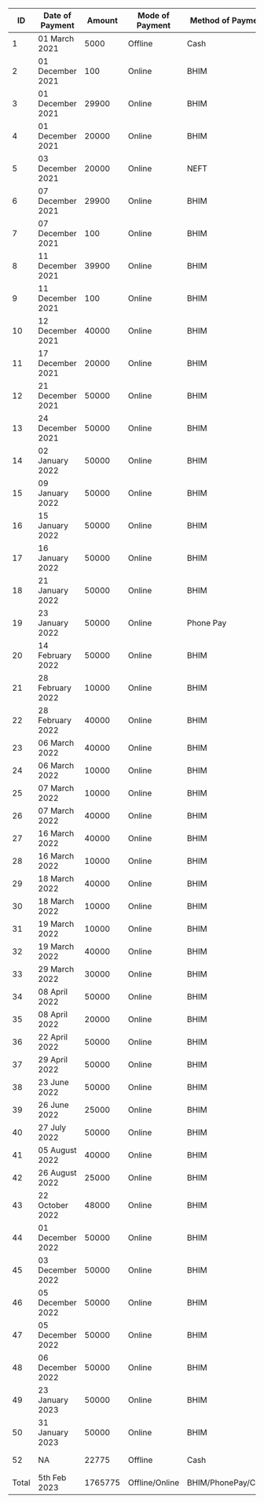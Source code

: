 | ID    | Date of Payment  | Amount  | Mode of Payment | Method of Payment  | Payer            | Payee             |
| ----- | ---------------- | ------- | --------------- | ------------------ | ---------------- | ----------------- |
| 1     | 01 March 2021    | 5000    | Offline         | Cash               | Anup Mahapatra   | Priaybrata Behera |
| 2     | 01 December 2021 | 100     | Online          | BHIM               | Anup Mahapatra   | Priaybrata Behera |
| 3     | 01 December 2021 | 29900   | Online          | BHIM               | Amit Mahapatra   | Priaybrata Behera |
| 4     | 01 December 2021 | 20000   | Online          | BHIM               | Amit Mahapatra   | Priaybrata Behera |
| 5     | 03 December 2021 | 20000   | Online          | NEFT               | Anup Mahapatra   | Priaybrata Behera |
| 6     | 07 December 2021 | 29900   | Online          | BHIM               | Anup Mahapatra   | Priaybrata Behera |
| 7     | 07 December 2021 | 100     | Online          | BHIM               | Anup Mahapatra   | Priaybrata Behera |
| 8     | 11 December 2021 | 39900   | Online          | BHIM               | Anup Mahapatra   | Priaybrata Behera |
| 9     | 11 December 2021 | 100     | Online          | BHIM               | Anup Mahapatra   | Priaybrata Behera |
| 10    | 12 December 2021 | 40000   | Online          | BHIM               | Amit Mahapatra   | Priaybrata Behera |
| 11    | 17 December 2021 | 20000   | Online          | BHIM               | Amit Mahapatra   | Priaybrata Behera |
| 12    | 21 December 2021 | 50000   | Online          | BHIM               | Amit Mahapatra   | Priaybrata Behera |
| 13    | 24 December 2021 | 50000   | Online          | BHIM               | Amit Mahapatra   | Priaybrata Behera |
| 14    | 02 January 2022  | 50000   | Online          | BHIM               | Anup Mahapatra   | Priaybrata Behera |
| 15    | 09 January 2022  | 50000   | Online          | BHIM               | Amit Mahapatra   | Priaybrata Behera |
| 16    | 15 January 2022  | 50000   | Online          | BHIM               | Amit Mahapatra   | Priaybrata Behera |
| 17    | 16 January 2022  | 50000   | Online          | BHIM               | Amit Mahapatra   | Priaybrata Behera |
| 18    | 21 January 2022  | 50000   | Online          | BHIM               | Amit Mahapatra   | Priaybrata Behera |
| 19    | 23 January 2022  | 50000   | Online          | Phone Pay          | Amit Mahapatra   | Priaybrata Behera |
| 20    | 14 February 2022 | 50000   | Online          | BHIM               | Amit Mahapatra   | Priaybrata Behera |
| 21    | 28 February 2022 | 10000   | Online          | BHIM               | Amit Mahapatra   | Priaybrata Behera |
| 22    | 28 February 2022 | 40000   | Online          | BHIM               | Amit Mahapatra   | Priaybrata Behera |
| 23    | 06 March 2022    | 40000   | Online          | BHIM               | Amit Mahapatra   | Priaybrata Behera |
| 24    | 06 March 2022    | 10000   | Online          | BHIM               | Amit Mahapatra   | Priaybrata Behera |
| 25    | 07 March 2022    | 10000   | Online          | BHIM               | Amit Mahapatra   | Priaybrata Behera |
| 26    | 07 March 2022    | 40000   | Online          | BHIM               | Amit Mahapatra   | Priaybrata Behera |
| 27    | 16 March 2022    | 40000   | Online          | BHIM               | Amit Mahapatra   | Priaybrata Behera |
| 28    | 16 March 2022    | 10000   | Online          | BHIM               | Amit Mahapatra   | Priaybrata Behera |
| 29    | 18 March 2022    | 40000   | Online          | BHIM               | Amit Mahapatra   | Priaybrata Behera |
| 30    | 18 March 2022    | 10000   | Online          | BHIM               | Amit Mahapatra   | Priaybrata Behera |
| 31    | 19 March 2022    | 10000   | Online          | BHIM               | Amit Mahapatra   | Priaybrata Behera |
| 32    | 19 March 2022    | 40000   | Online          | BHIM               | Amit Mahapatra   | Priaybrata Behera |
| 33    | 29 March 2022    | 30000   | Online          | BHIM               | Amit Mahapatra   | Priaybrata Behera |
| 34    | 08 April 2022    | 50000   | Online          | BHIM               | Amit Mahapatra   | Priaybrata Behera |
| 35    | 08 April 2022    | 20000   | Online          | BHIM               | Amit Mahapatra   | Priaybrata Behera |
| 36    | 22 April 2022    | 50000   | Online          | BHIM               | Anup Mahapatra   | Priaybrata Behera |
| 37    | 29 April 2022    | 50000   | Online          | BHIM               | Anup Mahapatra   | Priaybrata Behera |
| 38    | 23 June 2022     | 50000   | Online          | BHIM               | Anup Mahapatra   | Priaybrata Behera |
| 39    | 26 June 2022     | 25000   | Online          | BHIM               | Anup Mahapatra   | Priaybrata Behera |
| 40    | 27 July 2022     | 50000   | Online          | BHIM               | Anup Mahapatra   | Priaybrata Behera |
| 41    | 05 August 2022   | 40000   | Online          | BHIM               | Amit Mahapatra   | Priaybrata Behera |
| 42    | 26 August 2022   | 25000   | Online          | BHIM               | Anup Mahapatra   | Priaybrata Behera |
| 43    | 22 October 2022  | 48000   | Online          | BHIM               | Anup Mahapatra   | Priaybrata Behera |
| 44    | 01 December 2022 | 50000   | Online          | BHIM               | Amit Mahapatra   | Priaybrata Behera |
| 45    | 03 December 2022 | 50000   | Online          | BHIM               | Amit Mahapatra   | Priaybrata Behera |
| 46    | 05 December 2022 | 50000   | Online          | BHIM               | Amit Mahapatra   | Priaybrata Behera |
| 47    | 05 December 2022 | 50000   | Online          | BHIM               | Anup Mahapatra   | Priaybrata Behera |
| 48    | 06 December 2022 | 50000   | Online          | BHIM               | Amit Mahapatra   | Priaybrata Behera |
| 49    | 23 January 2023  | 50000   | Online          | BHIM               | Amit Mahapatra   | Priaybrata Behera |
| 50    | 31 January 2023  | 50000   | Online          | BHIM               | Amit Mahapatra   | Priaybrata Behera |
| 52    | NA               | 22775   | Offline         | Cash               | Namita Mahapatra | Labour            |
| Total | 5th Feb 2023     | 1765775 | Offline/Online  | BHIM/PhonePay/Cash | Amit/Anup/Namita | Priya/Labour      |